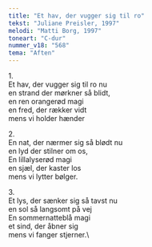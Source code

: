 ```yaml
---
title: "Et hav, der vugger sig til ro"
tekst: "Juliane Preisler, 1997"
melodi: "Matti Borg, 1997"
toneart: "C-dur"
nummer_v18: "568"
tema: "Aften"
---
```


1\.\
Et hav, der vugger sig til ro nu\
en strand der mørkner så blidt,\
en ren orangerød magi\
en fred, der rækker vidt\
mens vi holder hænder

2\.\
En nat, der nærmer sig så blødt nu\
en lyd der stilner om os,\
En lillalyserød magi\
en sjæl, der kaster los\
mens vi lytter bølger.

3\.\
Et lys, der sænker sig så tavst nu\
en sol så langsomt på vej\
En sommernatteblå magi\
et sind, der åbner sig\
mens vi fanger stjerner.\
